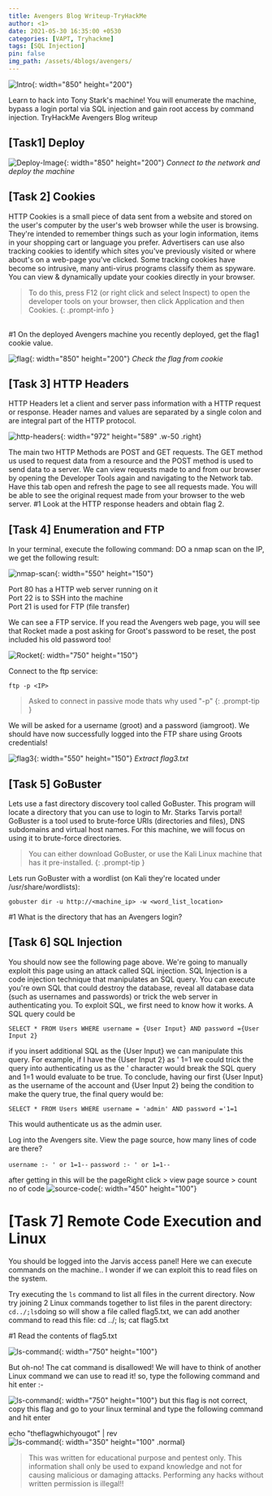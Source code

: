 ```yaml
---
title: Avengers Blog Writeup-TryHackMe
author: <1>
date: 2021-05-30 16:35:00 +0530
categories: [VAPT, Tryhackme]
tags: [SQL Injection]
pin: false
img_path: /assets/4blogs/avengers/
---
```


![Intro](1.png){: width="850" height="200"}

Learn to hack into Tony Stark's machine! You will enumerate the machine, bypass a login portal via SQL injection and gain root access by command injection. TryHackMe Avengers Blog writeup

## [Task1] Deploy

![Deploy-Image](2.png){: width="850" height="200"}
_Connect to the network and deploy the machine_

## [Task 2] Cookies

HTTP Cookies is a small piece of data sent from a website and stored on the user's computer by the user's web browser while the user is browsing. They're intended to remember things such as your login information, items in your shopping cart or language you prefer.
Advertisers can use also tracking cookies to identify which sites you've previously visited or where about's on a web-page you've clicked. Some tracking cookies have become so intrusive, many anti-virus programs classify them as spyware.
You can view & dynamically update your cookies directly in your browser. 

>To do this, press F12 (or right click and select Inspect) to open the developer tools on your browser, then click Application and then Cookies.
{: .prompt-info }

<br/>
#1 On the deployed Avengers machine you recently deployed, get the flag1 cookie value.

![flag](3.png){: width="850" height="200"}
_Check the flag from cookie_


## [Task 3] HTTP Headers

HTTP Headers let a client and server pass information with a HTTP request or response. Header names and values are separated by a single colon and are integral part of the HTTP protocol.

![http-headers](4.png){: width="972" height="589" .w-50 .right}

The main two HTTP Methods are POST and GET requests. The GET method us used to request data from a resource and the POST method is used to send data to a server.
We can view requests made to and from our browser by opening the Developer Tools again and navigating to the Network tab. Have this tab open and refresh the page to see all requests made. You will be able to see the original request made from your browser to the web server.
#1 Look at the HTTP response headers and obtain flag 2.

## [Task 4] Enumeration and FTP
In your terminal, execute the following command:
DO a nmap scan on the IP, we get the following result:

![nmap-scan](5.png){: width="550" height="150"}

Port 80 has a HTTP web server running on it<br/>
Port 22 is to SSH into the machine<br/>
Port 21 is used for FTP (file transfer)<br/>


We can see a FTP service. If you read the Avengers web page, you will see that Rocket made a post asking for Groot's password to be reset, the post included his old password too!

![Rocket](6.png){: width="750" height="150"}

Connect to the ftp service:

`ftp -p <IP>`

>Asked to connect in passive mode thats why used "-p"
{: .prompt-tip }

We will be asked for a username (groot) and a password (iamgroot). We should have now successfully logged into the FTP share using Groots credentials!

![flag3](7.png){: width="550" height="150"}
_Extract flag3.txt_

## [Task 5] GoBuster

Lets use a fast directory discovery tool called GoBuster. This program will locate a directory that you can use to login to Mr. Starks Tarvis portal!
GoBuster is a tool used to brute-force URIs (directories and files), DNS subdomains and virtual host names. For this machine, we will focus on using it to brute-force directories.

>You can either download GoBuster, or use the Kali Linux machine that has it pre-installed.
{: .prompt-tip }

Lets run GoBuster with a wordlist (on Kali they're located under /usr/share/wordlists):

```
gobuster dir -u http://<machine_ip> -w <word_list_location>
```

#1 What is the directory that has an Avengers login?

## [Task 6] SQL Injection

You should now see the following page above. We're going to manually exploit this page using an attack called SQL injection.
SQL Injection is a code injection technique that manipulates an SQL query. You can execute you're own SQL that could destroy the database, reveal all database data (such as usernames and passwords) or trick the web server in authenticating you.
To exploit SQL, we first need to know how it works. A SQL query could be
 
 `SELECT * FROM Users WHERE username = {User Input} AND password ={User Input 2}`

if you insert additional SQL as the {User Input} we can manipulate this query. For example, if I have the {User Input 2} as ' 1=1 we could trick the query into authenticating us as the ' character would break the SQL query and 1=1 would evaluate to be true.
To conclude, having our first {User Input} as the username of the account and {User Input 2} being the condition to make the query true, the final query would be:

`SELECT * FROM Users WHERE username = 'admin' AND password ='1=1`

This would authenticate us as the admin user.

Log into the Avengers site. View the page source, how many lines of code are there?

`username :- ' or 1=1--`
`password :- ' or 1=1--`

after getting in this will be the pageRight click > view page source > count no of code
![source-code](8.png){: width="450" height="100"}

# [Task 7] Remote Code Execution and Linux

You should be logged into the Jarvis access panel! Here we can execute commands on the machine.. I wonder if we can exploit this to read files on the system.

Try executing the `ls` command to list all files in the current directory. Now try joining 2 Linux commands together to list files in the parent directory:
`cd../;ls`doing so will show a file called flag5.txt, we can add another command to read this file: cd ../; ls; cat flag5.txt


#1 Read the contents of flag5.txt

![ls-command](9.png){: width="750" height="100"}

But oh-no! The cat command is disallowed! We will have to think of another Linux command we can use to read it!
so, type the following command and hit enter :-

![ls-command](10.png){: width="750" height="100"}
but this flag is not correct, copy this flag and go to your linux terminal and type the following command and hit enter

echo "theflagwhichyougot" | rev <br/>
![ls-command](11.png){: width="350" height="100" .normal}


>This was written for educational purpose and pentest only. This information shall only be used to expand knowledge and not for causing malicious or damaging attacks. Performing any hacks without written permission is illegal!!